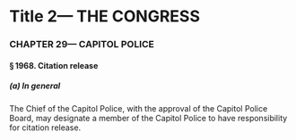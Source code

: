
# Title 2— THE CONGRESS
### CHAPTER 29— CAPITOL POLICE
#### § 1968. Citation release
##### (a) In general

The Chief of the Capitol Police, with the approval of the Capitol Police Board, may designate a member of the Capitol Police to have responsibility for citation release.

